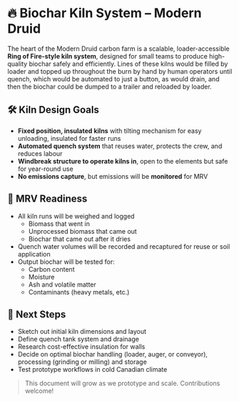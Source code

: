# 🔥 Biochar Kiln System – Modern Druid

The heart of the Modern Druid carbon farm is a scalable, loader-accessible **Ring of Fire-style kiln system**, designed for small teams to produce high-quality biochar safely and efficiently. Lines of these kilns would be filled by loader and topped up throughout the burn by hand by human operators until quench, which would be automated to just a button, as would drain, and then the biochar could be dumped to a trailer and reloaded by loader.

## 🛠 Kiln Design Goals

- **Fixed position, insulated kilns** with tilting mechanism for easy unloading, insulated for faster runs
- **Automated quench system** that reuses water, protects the crew, and reduces labour
- **Windbreak structure to operate kilns in**, open to the elements but safe for year-round use
- **No emissions capture**, but emissions will be **monitored** for MRV

## 🧪 MRV Readiness

- All kiln runs will be weighed and logged
  - Biomass that went in
  - Unprocessed biomass that came out
  - Biochar that came out after it dries
- Quench water volumes will be recorded and recaptured for reuse or soil application
- Output biochar will be tested for:
  - Carbon content
  - Moisture
  - Ash and volatile matter
  - Contaminants (heavy metals, etc.)

## 🔄 Next Steps

- Sketch out initial kiln dimensions and layout
- Define quench tank system and drainage
- Research cost-effective insulation for walls
- Decide on optimal biochar handling (loader, auger, or conveyor), processing (grinding or milling) and storage
- Test prototype workflows in cold Canadian climate

> This document will grow as we prototype and scale. Contributions welcome!
